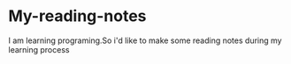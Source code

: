 # My-reading-notes
I am learning programing.So i'd like to make some reading notes during my learning process
